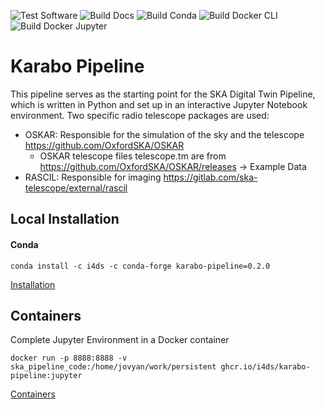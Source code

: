 ![Test Software](https://github.com/i4Ds/Karabo-Pipeline/actions/workflows/test.yaml/badge.svg)
![Build Docs](https://github.com/i4Ds/Karabo-Pipeline/actions/workflows/build-docs.yaml/badge.svg)
![Build Conda](https://github.com/i4Ds/Karabo-Pipeline/actions/workflows/conda-build.yml/badge.svg)
![Build Docker CLI](https://github.com/i4Ds/Karabo-Pipeline/actions/workflows/build-cli-docker-image.yml/badge.svg)
![Build Docker Jupyter](https://github.com/i4Ds/Karabo-Pipeline/actions/workflows/build-jupyter-docker-image.yml/badge.svg)

# Karabo Pipeline

This pipeline serves as the starting point for the SKA Digital Twin Pipeline, which is written in Python and set up in an interactive Jupyter Notebook environment. Two specific radio telescope packages are used:

- OSKAR: Responsible for the simulation of the sky and the telescope https://github.com/OxfordSKA/OSKAR
	- OSKAR telescope files telescope.tm are from https://github.com/OxfordSKA/OSKAR/releases -> Example Data
- RASCIL: Responsible for imaging https://gitlab.com/ska-telescope/external/rascil

## Local Installation
#### Conda
```shell
conda install -c i4ds -c conda-forge karabo-pipeline=0.2.0
```

[Installation](doc/src/Installation.md)

## Containers

Complete Jupyter Environment in a Docker container

```shell
docker run -p 8888:8888 -v ska_pipeline_code:/home/jovyan/work/persistent ghcr.io/i4ds/karabo-pipeline:jupyter
```

[Containers](doc/src/Container.md)
